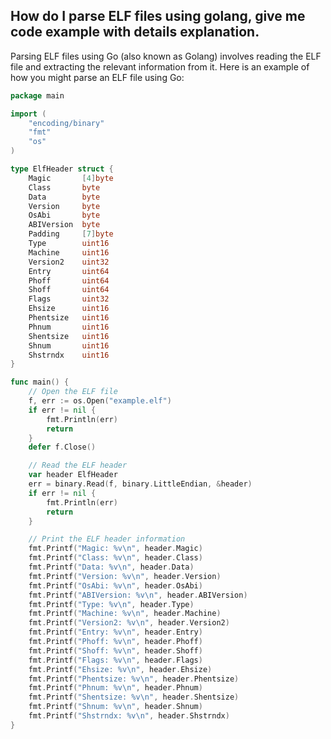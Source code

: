 ## How do I parse ELF files using golang, give me code example with details explanation.
Parsing ELF files using Go (also known as Golang) involves reading the ELF file and extracting the relevant information from it. Here is an example of how you might parse an ELF file using Go:

```go
package main

import (
	"encoding/binary"
	"fmt"
	"os"
)

type ElfHeader struct {
	Magic       [4]byte
	Class       byte
	Data        byte
	Version     byte
	OsAbi       byte
	ABIVersion  byte
	Padding     [7]byte
	Type        uint16
	Machine     uint16
	Version2    uint32
	Entry       uint64
	Phoff       uint64
	Shoff       uint64
	Flags       uint32
	Ehsize      uint16
	Phentsize   uint16
	Phnum       uint16
	Shentsize   uint16
	Shnum       uint16
	Shstrndx    uint16
}

func main() {
	// Open the ELF file
	f, err := os.Open("example.elf")
	if err != nil {
		fmt.Println(err)
		return
	}
	defer f.Close()

	// Read the ELF header
	var header ElfHeader
	err = binary.Read(f, binary.LittleEndian, &header)
	if err != nil {
		fmt.Println(err)
		return
	}

	// Print the ELF header information
	fmt.Printf("Magic: %v\n", header.Magic)
	fmt.Printf("Class: %v\n", header.Class)
	fmt.Printf("Data: %v\n", header.Data)
	fmt.Printf("Version: %v\n", header.Version)
	fmt.Printf("OsAbi: %v\n", header.OsAbi)
	fmt.Printf("ABIVersion: %v\n", header.ABIVersion)
	fmt.Printf("Type: %v\n", header.Type)
	fmt.Printf("Machine: %v\n", header.Machine)
	fmt.Printf("Version2: %v\n", header.Version2)
	fmt.Printf("Entry: %v\n", header.Entry)
	fmt.Printf("Phoff: %v\n", header.Phoff)
	fmt.Printf("Shoff: %v\n", header.Shoff)
	fmt.Printf("Flags: %v\n", header.Flags)
	fmt.Printf("Ehsize: %v\n", header.Ehsize)
	fmt.Printf("Phentsize: %v\n", header.Phentsize)
	fmt.Printf("Phnum: %v\n", header.Phnum)
	fmt.Printf("Shentsize: %v\n", header.Shentsize)
	fmt.Printf("Shnum: %v\n", header.Shnum)
	fmt.Printf("Shstrndx: %v\n", header.Shstrndx)
}

```
